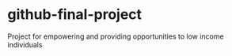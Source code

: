 # github-final-project
Project for empowering and providing opportunities to low income individuals
